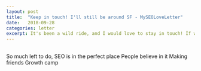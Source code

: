 ```yaml
---
layout: post
title:  "Keep in touch! I'll still be around SF - MySEOLoveLetter"
date:   2018-09-28
categories: letter
excerpt: It's been a wild ride, and I would love to stay in touch! If we've never met, message me on Slack and let me tell you the wonders of SEO!
---
```

## 

So much left to do, SEO is in the perfect place
People believe in it
Making friends
Growth camp



